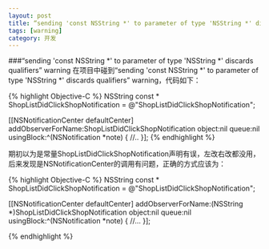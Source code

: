 ```yaml
---
layout: post
title: “sending 'const NSString *' to parameter of type 'NSString *' discards qualifiers” warning
tags: [warning]
category: 开发
---
```


###“sending 'const NSString *' to parameter of type 'NSString *' discards qualifiers” warning
在项目中碰到“sending 'const NSString *' to parameter of type 'NSString *' discards qualifiers” warning，代码如下：

{% highlight Objective-C %}
NSString const * ShopListDidClickShopNotification = @"ShopListDidClickShopNotification";

[[NSNotificationCenter defaultCenter] addObserverForName:ShopListDidClickShopNotification object:nil queue:nil usingBlock:^(NSNotification *note) {
//..
}];
{% endhighlight %}

期初以为是常量ShopListDidClickShopNotification声明有误，左改右改都没用，后来发现是NSNotificationCenter的调用有问题，正确的方式应该为：

{% highlight Objective-C %}
NSString const * ShopListDidClickShopNotification = @"ShopListDidClickShopNotification";

[[NSNotificationCenter defaultCenter] addObserverForName:(NSString *)ShopListDidClickShopNotification object:nil queue:nil usingBlock:^(NSNotification *note) {
     //...
}];
    
{% endhighlight %}